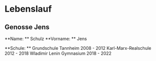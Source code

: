 # Lebenslauf

## Genosse Jens

**Name: ** Schulz
**Vorname: ** Jens

**Schule: ** Grundschule Tannheim 2008 - 2012
			 Karl-Marx-Realschule 2012 - 2018
			 Wladimir Lenin Gymnasium 2018 - 2022
			 

